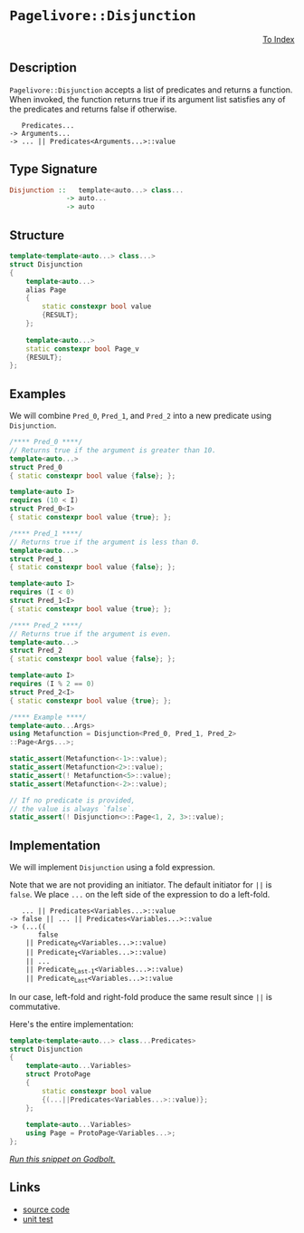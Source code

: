 <!-- Copyright 2024 Feng Mofan
SPDX-License-Identifier: Apache-2.0 -->

# `Pagelivore::Disjunction`

<p style='text-align: right;'><a href="../../../facilities/metafunctions.md#pagelivore-disjunction">To Index</a></p>

## Description

`Pagelivore::Disjunction` accepts a list of predicates and returns a function.
When invoked, the function returns true if its argument list satisfies any of the predicates and returns false if otherwise.

<pre><code>   Predicates...
-> Arguments...
-> ... || Predicates&lt;Arguments...&gt;::value</code></pre>

## Type Signature

```Haskell
Disjunction ::   template<auto...> class... 
              -> auto...
              -> auto
```

## Structure

```C++
template<template<auto...> class...>
struct Disjunction
{
    template<auto...>
    alias Page
    {
        static constexpr bool value
        {RESULT};
    };
    
    template<auto...>
    static constexpr bool Page_v
    {RESULT};
};
```

## Examples

We will combine `Pred_0`, `Pred_1`, and `Pred_2` into a new predicate using `Disjunction`.

```C++
/**** Pred_0 ****/
// Returns true if the argument is greater than 10.
template<auto...>
struct Pred_0
{ static constexpr bool value {false}; };

template<auto I>
requires (10 < I)
struct Pred_0<I>
{ static constexpr bool value {true}; };

/**** Pred_1 ****/
// Returns true if the argument is less than 0.
template<auto...>
struct Pred_1
{ static constexpr bool value {false}; };

template<auto I>
requires (I < 0)
struct Pred_1<I>
{ static constexpr bool value {true}; };

/**** Pred_2 ****/
// Returns true if the argument is even.
template<auto...>
struct Pred_2
{ static constexpr bool value {false}; };

template<auto I>
requires (I % 2 == 0)
struct Pred_2<I>
{ static constexpr bool value {true}; };

/**** Example ****/
template<auto...Args>
using Metafunction = Disjunction<Pred_0, Pred_1, Pred_2>
::Page<Args...>;

static_assert(Metafunction<-1>::value);
static_assert(Metafunction<2>::value);
static_assert(! Metafunction<5>::value);
static_assert(Metafunction<-2>::value);

// If no predicate is provided,
// the value is always `false`.
static_assert(! Disjunction<>::Page<1, 2, 3>::value);
```

## Implementation

We will implement `Disjunction` using a fold expression.

Note that we are not providing an initiator. The default initiator for `||` is `false`. We place `...` on the left side of the expression to do a left-fold.

<pre><code>   ... || Predicates&lt;Variables...&gt;::value
-> false || ... || Predicates&lt;Variables...&gt;::value
-> (...((
       false
    || Predicate<sub>0</sub>&lt;Variables...&gt;::value)
    || Predicate<sub>1</sub>&lt;Variables...&gt;::value)
    || ...
    || Predicate<sub>Last-1</sub>&lt;Variables...&gt;::value)
    || Predicate<sub>Last</sub>&lt;Variables...&gt;::value
</code></pre>

In our case, left-fold and right-fold produce the same result since `||` is commutative.

Here's the entire implementation:

```C++
template<template<auto...> class...Predicates>
struct Disjunction
{
    template<auto...Variables>
    struct ProtoPage
    {
        static constexpr bool value
        {(...||Predicates<Variables...>::value)};
    };
    
    template<auto...Variables>
    using Page = ProtoPage<Variables...>;
};
```

[*Run this snippet on Godbolt.*](https://godbolt.org/#z:OYLghAFBqd5QCxAYwPYBMCmBRdBLAF1QCcAaPECAMzwBtMA7AQwFtMQByARg9KtQYEAysib0QXACx8BBAKoBnTAAUAHpwAMvAFYTStJg1DIApACYAQuYukl9ZATwDKjdAGFUtAK4sGIAKzSrgAyeAyYAHI%2BAEaYxCAAbAmkAA6oCoRODB7evgHSaRmOAqHhUSyx8Um2mPbFDEIETMQEOT5%2BgTV1WY3NBKWRMXGJyQpNLW15nWN9A%2BWVIwCUtqhexMjsHASYLCkG2yYAzG7bu/uYR25MXkQAdPdH2ADUyAYKCve3ysSY%2BKLbCkeJg0AEExsQvA4ngARPAKbReBgOLLAkEmADsVlBTxxT1OeyYB2O1zu9wAas08ExovRAYdsKjcU9wZCCE9vqgiMomMALtjcRisSCmUyZo5kC8BGNMKoUsQntFUJ4ngA3MRePnCkU4wUQT4YtwG76/PD/TB0twU4hUmnm/X0kAgNXeTCLDHQo5Cpnuz2MgX8nH486XEmoT5Wm20oEBp5eDJGdk8zBPI7Q9nETmobm8y4R6m0%2B0Mw5Cn3F1GogD0ACoa7W6/WK5W608ACrmggKJ51xug6v1/u1nto0HmQ5hV5eLAp45oJGYFId6PDkF9mvp34AfQ0XcHlYrTwASpgCGsGJ2CBDk3gqHiEMnmsAfIw2XCnsAfoS4rfDE8uBpbqiQafiGNxhg89KoiyULGugW7lpizJNOKkpntssryoqyrOhqKaYlQYhKKWFi4R6ZYjqCQFElcoFPAAkkuPwAI5eHgPydhAf7Tm4dFuqCUFsjBcHHPREEjghYqmih0roQqSq0Kq6rJoKF4akRJG%2BuRK7NoJXA7jWQ4VvuR4nsQZ54peTzXre97EI%2BbCCJZna0ueCA/v%2BgE7ASVGhoWkEqdBPywVw8HERJEqztJcqyVhim4RY%2BG0IR6KkcRRHlhRnnBsSNEiQyoJMSxbFPBAtFcU8Gi8WC/kCYFG7BcJS6CohhKSRFaFRZh8nYUpmIqRcyWeupZHLquVbrrBZh6VWBlGcep7nhZVkEHeTwPk%2BDmvpgKqMABGVnMB2WkgBolVRCAWbmYIXNchbUyh1ckKS6cUJUlKVDSWe1eRch2oHRDGYMxrHmsVpXmP4TyTamqblZV/HjRul0NSdTVhVJ7UYQ93VxX1alpZpo1PNgqisHsybdh5%2B3eaBnwgrZdJ5SCcZhMATwALLHkwVCIsiAjTmmsLwtz9SXIJGikPDXDi4JiMM462bfW4tPAB84FFh9VUtcgG5MO8cQEBA7NNFzSLC8cAC09XYI63VusNYXa7rLQGxzxs8wwlwy9bim20K9s60oTtgGAbMu0LKLHP4jxey6Pt%2BZrDsB/rhuc2HAiXGbntOt7GkjfutE3gwv1yiaZqOU8cqoCqeBYOgpB7tZj04a%2BYgAO5MAAnp2JgJBoL0XD3u0a%2BKCd6xAQcwnCCIm%2BHhoOiA8uXJLEPi4cUdZzHnocMstCcP4vB%2BBwWikKgnCGpY1jMqs6xKWYhw8KQBCaFvywANb5LcGiSFw6KHBo/gaGYJIZgAAcwD9CcEkLwFgEgNBiwPkfE%2BHBeAKBAGLR%2Bh8t6kDgLAGAiAQCrAICkG45BKBoF2HQOIERWCbFUMAhIZsEiSDfMgCUUhbhmF4CaIg1p0B6H4IIEQYh2BSBkIIRQKh1AYNILoSWLdiBMBSJwHg29d77yfsfTgAB5G4RC2SoBvLQ%2BhjDmGsMkOw4qHhyH0HlKOLgixeDoK0MsCASAyEpAoWQCgEA3EeJAMAKQZg%2BB0G2MQFBEBojqOiGEZo7clG8CicwYg7dNHRG0JgBwcTSBkPsgQTRDBaCxKkVgaIXhgBXFoIlTJWAWCGGAOIIpQNkTbRQVImU6SbibHvmEbYO8pG0DwNEeRSSPBYHURePA0DuC8G2sQRUShoQ7Fqf0owT9lhUAMMrMkeBMAt00SkRgmT%2BHCFEOIERRzxFqHUTI/QtSUDWGsPoAZKDIDLFQAuLILSzZjHQKmUw59LBmAQTMnh5p4DLDsOk%2BoLgGDuE8O0PQIQwiDAqMMSWhRMgCEmH4NF6QMUMDmEMeIksIVu16BMOFeRiW1EhT0cY/QkXzFRbYOlWK9AzBaASlFRLwVXw2BIFRHA96kHgbwRBTxDEMKYcAFhv4zGTQgLgQgJAUy3zsQ41Zyw7xMCwPECAr8QCSEOLcAAnIcdEkhP5mEkD3P%2BCRjXgI4JA0g0C763ASFwBIwDjXAI9YELg/hTXJBFRopBthUEP1WVg3BLj8E6OIV4nx1iqFsE4M0FgKp0RmyYC8AwCYuDGtuFwD%2BnD8DcOrnw2QgjTnSHOUoS5UjdCBLkQouJAqhXBsQdowhNwnj6NWsQdNmbs2vFqb%2BAtRbtwQEse46xKrDhmHsRGjBzjXGoCsXEEh3i10zuGGmjNZsR1GHzX%2BIJtAQlhIiVIhJMTMnXqSSktJGSplZLXTkvJBT1HFNKeUypz7qlLM2EffAPwmmgtaaodp2xMndNqOo/pgyYkjMAw460kz74zLmZgBZNSjDLNAMuvgGyFBbJ2Xsg5z6jlVuETW2QFzJFH0bTclZfyrCWEedEZ5erj7vKlJwL5BAfmHGhCx6wgLRXAurqCl5XQaXOAgK4VlktEVlEJXodF9RFOpFxfUTlCwqXdAEGS1oFLsUydJXS3TTL2XGdyKZ6zlnuUrDWHyuxDr23qLFXuodObR35sLR/YqiruFzrVUupxmrMDauGFx3pTqXUFs/uiAN6If6SCtYwyWHbODIPDY4zB2C8EEN0ZuxNlDqGpoHcYlgCgVQShVH584YwS1Kp4RWgRJzqOiPkHW%2BjOgQCHFIM2xRUy21qKkZ2uNeibxpqqzVurDXPxjAsdujxc7DiLryyulAK3rElZ28MWrKQUgbnq8ajcjWCDa0qzW4JcQL2ROiUk29j3kmpMhZk7Jz532FKA5gEpZSxC/vvv%2B3DyHSDAZpc09RbTkAdOg4IWDfSBlDPbkhsZqHMkYfSFhxZuHmaRvWTyYj2zdn7IPvfSjHWJA0bET1q5/WmPGHuWx%2BDnHXk8bPJwCs3y7n/IsGJ4%2BEmsBs7M1C%2BTMLNPKeRXprTRQsiafU1kBzbLqXmb6Jpkl9QjPK%2BJSykzbKLMMtU65hQvLhGjeFR5zg/aWCzdq6qBbAI2QKtLcq2xG2NWkC1TqygAq4sgDMAWw4hx/D/y/rA4P6JPWW/G9lsNaDPdv0kP4E1/hgGAONZIY1P8zVcAG70w4Y2EFx82wKjhMfi%2BhtL6QGZGRnCSCAA)

## Links

- [source code](../../../../conceptrodon/pagelivore/disjunction.hpp)
- [unit test](../../../../tests/unit/metafunctions/pagelivore/disjunction.test.hpp)

